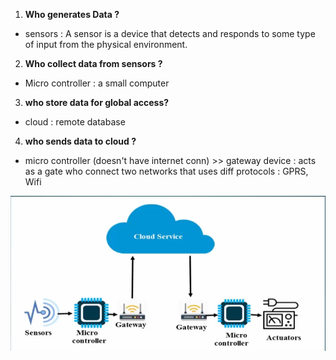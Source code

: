 1. <strong>Who generates Data ?</strong>

- sensors : A sensor is a device that detects and responds to some type of input from the physical environment.

2. <strong>Who collect data from sensors ?</strong>

- Micro controller : a small computer

3. <strong>who store data for global access?</strong>

- cloud : remote database

4. <strong>who sends data to cloud ?</strong>

- micro controller (doesn't have internet conn) >> gateway device : acts as a gate who connect two networks that uses diff protocols : GPRS, Wifi

<div align="center">
    <img width="800" src="images/block_diagram.png" >
</div>

